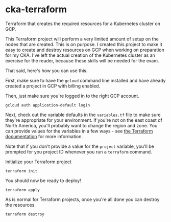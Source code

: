 cka-terraform
=============

Terraform that creates the required resources for a Kubernetes cluster on GCP.

This Terraform project will perform a very limited amount of setup on the nodes that are created. This is on purpose. I created this project to make it easy to create and destroy resources on GCP when working on preparation for my CKA. I've left the actual creation of the Kubernetes cluster as an exercise for the reader, because these skills will be needed for the exam.

That said, here's how you can use this.

First, make sure to have the `gcloud` command line installed and have already created a project in GCP with billing enabled.

Then, just make sure you're logged in to the right GCP account.

```shell
gcloud auth application-default login
```

Next, check out the variable defaults in the `variables.tf` file to make sure they're appropriate for your environment. If you're not on the east coast of North America, you'll probably want to change the region and zone. You can provide values for the variables in a few ways - see [the Terraform documentation](https://www.terraform.io/docs/configuration/variables.html#assigning-values-to-root-module-variables) for more information.

Note that if you don't provide a value for the `project` variable, you'll be prompted for you project ID whenever you run a `terraform` command.

Initialize your Terraform project

```shell script
terraform init
```

You should now be ready to deploy!

```shell script
terraform apply
```

As is normal for Terraform projects, once you're all done you can destroy the resources.

```shell script
terraform destroy
```